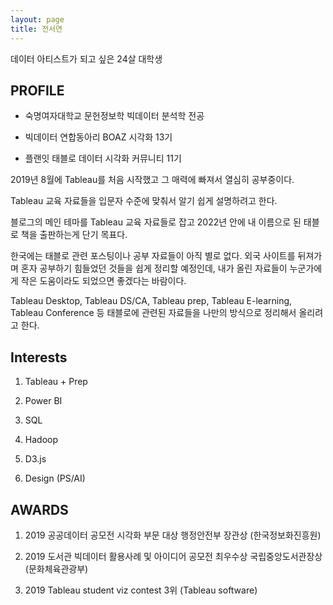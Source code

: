 ```yaml
---
layout: page
title: 전서연
---
```

   

데이터 아티스트가 되고 싶은 24살 대학생 



## PROFILE


* 숙명여자대학교 문헌정보학 빅데이터 분석학 전공

* 빅데이터 연합동아리 BOAZ 시각화 13기  

* 플랜잇 태블로 데이터 시각화 커뮤니티 11기 


2019년 8월에 Tableau를 처음 시작했고 그 매력에 빠져서 열심히 공부중이다.   


Tableau 교육 자료들을 입문자 수준에 맞춰서 알기 쉽게 설명하려고 한다. 

블로그의 메인 테마를 Tableau 교육 자료들로 잡고 2022년 안에 내 이름으로 된 태블로 책을 출판하는게 단기 목표다. 

한국에는 태블로 관련 포스팅이나 공부 자료들이 아직 별로 없다. 
외국 사이트를 뒤져가며 혼자 공부하기 힘들었던 것들을 쉽게 정리할 예정인데, 내가 올린 자료들이 누군가에게 작은 도움이라도 되었으면 좋겠다는 바람이다. 

Tableau Desktop, Tableau DS/CA, Tableau prep, Tableau E-learning, Tableau Conference 등 태블로에 관련된 자료들을 나만의 방식으로 정리해서 올리려고 한다. 




## Interests

1. Tableau + Prep

2. Power BI

3. SQL

4. Hadoop

5. D3.js

6. Design (PS/AI)




## AWARDS

1. 2019 공공데이터 공모전 시각화 부문 대상 행정안전부 장관상 (한국정보화진흥원)

2. 2019 도서관 빅데이터 활용사례 및 아이디어 공모전 최우수상 국립중앙도서관장상 (문화체육관광부)

3. 2019 Tableau student viz contest 3위 (Tableau software)

